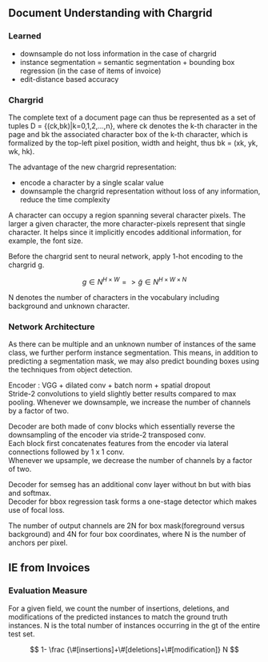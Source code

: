 ## Document Understanding with Chargrid

### Learned
- downsample do not loss information in the case of chargrid
- instance segmentation = semantic segmentation + bounding box regression (in the case of items of invoice)
- edit-distance based accuracy

### Chargrid

The complete text of a document page can thus be represented as a set of tuples D = {(ck,bk)|k=0,1,2,...,n}, where ck denotes the k-th character in the page and bk the associated character box of the k-th character, which is formalized by the top-left pixel position, width and height, thus bk = (xk, yk, wk, hk).

The advantage of the new chargrid representation:
- encode a character by a single scalar value
- downsample the chargrid representation without loss of any information, reduce the time complexity

A character can occupy a region spanning several character pixels. The larger a given character, the more character-pixels represent that single character. It helps since it implicitly encodes additional information, for example, the font size.

Before the chargrid sent to neural network, apply 1-hot encoding to the chargrid g.  

$$
g \in N^{H×W} => \widetilde g \in N^{H×W×N}
$$

N denotes the number of characters in the vocabulary including background and unknown character.

### Network Architecture

As there can be multiple and an unknown number of instances of the same class, we further perform instance segmentation. This means, in addition to predicting a segmentation mask, we may also predict bounding boxes using the techniques from object detection.

Encoder : VGG + dilated conv + batch norm + spatial dropout  
Stride-2 convolutions to yield slightly better results compared to max pooling.
Whenever we downsample, we increase the number of channels by a factor of two.  

Decoder are both made of conv blocks which essentially reverse the downsampling of the encoder via stride-2 transposed conv.  
Each block first concatenates features from the encoder via lateral connections followed by 1 x 1 conv.  
Whenever we upsample, we decrease the number of channels by a factor of two.

Decoder for semseg has an additional conv layer without bn but with bias and softmax.  
Decoder for bbox regression task forms a one-stage detector which makes use of focal loss.

The number of output channels are 2N for box mask(foreground versus background) and 4N for four box coordinates, where N is the number of anchors per pixel.  

## IE from Invoices

### Evaluation Measure

For a given field, we count the number of insertions, deletions, and modifications of the predicted instances to match the ground truth instances. N is the total number of instances occurring in the gt of the entire test set.  

$$
1- \frac {\#[insertions]+\#[deletions]+\#[modification]} N
$$
